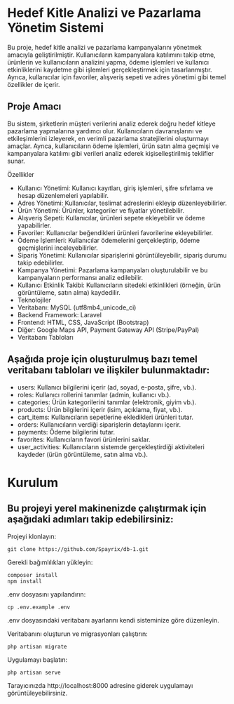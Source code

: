 # Hedef Kitle Analizi ve Pazarlama Yönetim Sistemi
Bu proje, hedef kitle analizi ve pazarlama kampanyalarını yönetmek amacıyla geliştirilmiştir. Kullanıcıların kampanyalara katılımını takip etme, ürünlerin ve kullanıcıların analizini yapma, ödeme işlemleri ve kullanıcı etkinliklerini kaydetme gibi işlemleri gerçekleştirmek için tasarlanmıştır. Ayrıca, kullanıcılar için favoriler, alışveriş sepeti ve adres yönetimi gibi temel özellikler de içerir.

## Proje Amacı
 Bu sistem, şirketlerin müşteri verilerini analiz ederek doğru hedef kitleye pazarlama yapmalarına yardımcı olur. Kullanıcıların davranışlarını ve etkileşimlerini izleyerek, en verimli pazarlama stratejilerini oluşturmayı amaçlar. Ayrıca, kullanıcıların ödeme işlemleri, ürün satın alma geçmişi ve kampanyalara katılımı gibi verileri analiz ederek kişiselleştirilmiş teklifler sunar.

Özellikler
- Kullanıcı Yönetimi: Kullanıcı kayıtları, giriş işlemleri, şifre sıfırlama ve hesap düzenlemeleri yapılabilir.
- Adres Yönetimi: Kullanıcılar, teslimat adreslerini ekleyip düzenleyebilirler.
- Ürün Yönetimi: Ürünler, kategoriler ve fiyatlar yönetilebilir.
- Alışveriş Sepeti: Kullanıcılar, ürünleri sepete ekleyebilir ve ödeme yapabilirler.
- Favoriler: Kullanıcılar beğendikleri ürünleri favorilerine ekleyebilirler.
- Ödeme İşlemleri: Kullanıcılar ödemelerini gerçekleştirip, ödeme geçmişlerini inceleyebilirler.
- Sipariş Yönetimi: Kullanıcılar siparişlerini görüntüleyebilir, sipariş durumu takip edebilirler.
- Kampanya Yönetimi: Pazarlama kampanyaları oluşturulabilir ve bu kampanyaların performansı analiz edilebilir.
- Kullanıcı Etkinlik Takibi: Kullanıcıların sitedeki etkinlikleri (örneğin, ürün görüntüleme, satın alma) kaydedilir.
- Teknolojiler
- Veritabanı: MySQL (utf8mb4_unicode_ci)
- Backend Framework: Laravel
- Frontend: HTML, CSS, JavaScript (Bootstrap)
- Diğer: Google Maps API, Payment Gateway API (Stripe/PayPal)
- Veritabanı Tabloları
  
## Aşağıda proje için oluşturulmuş bazı temel veritabanı tabloları ve ilişkiler bulunmaktadır:

- users: Kullanıcı bilgilerini içerir (ad, soyad, e-posta, şifre, vb.).
- roles: Kullanıcı rollerini tanımlar (admin, kullanıcı vb.).
- categories: Ürün kategorilerini tanımlar (elektronik, giyim vb.).
- products: Ürün bilgilerini içerir (isim, açıklama, fiyat, vb.).
- cart_items: Kullanıcıların sepetlerine ekledikleri ürünleri tutar.
- orders: Kullanıcıların verdiği siparişlerin detaylarını içerir.
- payments: Ödeme bilgilerini tutar.
- favorites: Kullanıcıların favori ürünlerini saklar.
- user_activities: Kullanıcıların sistemde gerçekleştirdiği aktiviteleri kaydeder (ürün görüntüleme, satın alma vb.).

# Kurulum
## Bu projeyi yerel makinenizde çalıştırmak için aşağıdaki adımları takip edebilirsiniz:

Projeyi klonlayın:

```
git clone https://github.com/Spayrix/db-1.git
```


Gerekli bağımlılıkları yükleyin:
```
composer install
npm install
```

.env dosyasını yapılandırın:

```
cp .env.example .env
```

.env dosyasındaki veritabanı ayarlarını kendi sisteminize göre düzenleyin.

Veritabanını oluşturun ve migrasyonları çalıştırın:

```
php artisan migrate
```
Uygulamayı başlatın:
```
php artisan serve
```
Tarayıcınızda http://localhost:8000 adresine giderek uygulamayı görüntüleyebilirsiniz.

